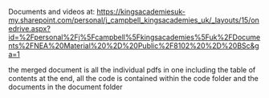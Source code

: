 Documents and videos at: https://kingsacademiesuk-my.sharepoint.com/personal/j_campbell_kingsacademies_uk/_layouts/15/onedrive.aspx?id=%2Fpersonal%2Fj%5Fcampbell%5Fkingsacademies%5Fuk%2FDocuments%2FNEA%20Material%20%2D%20Public%2F8102%20%2D%20BSc&ga=1


the merged document is all the individual pdfs in one including the table of contents at the end, all the code is contained within the code folder and the documents in the document folder
